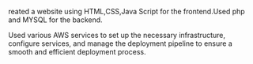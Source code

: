 reated a website using HTML,CSS,Java Script for the frontend.Used php and MYSQL for the backend.  

Used various AWS services to set up the necessary infrastructure, configure services, and manage the deployment pipeline to ensure a smooth and efficient deployment process. 

 
